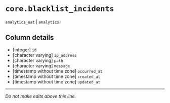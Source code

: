 # `core.blacklist_incidents`
`analytics_uat` | `analytics`

## Column details
* [integer]   `id`
* [character varying] `ip_address`
* [character varying] `path`
* [character varying] `message`
* [timestamp without time zone] `occurred_at`
* [timestamp without time zone] `created_at`
* [timestamp without time zone] `updated_at`

-------------------------------------------------------------------------------
*Do not make edits above this line.*
